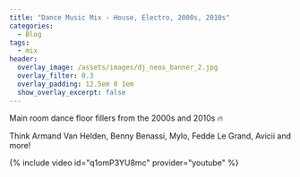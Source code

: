 ```yaml
---
title: "Dance Music Mix - House, Electro, 2000s, 2010s"
categories:
  - Blog
tags:
  - mix
header:
  overlay_image: /assets/images/dj_neos_banner_2.jpg
  overlay_filter: 0.3
  overlay_padding: 12.5em 0 1em
  show_overlay_excerpt: false
---
```


Main room dance floor fillers from the 2000s and 2010s 🔥

Think Armand Van Helden, Benny Benassi, Mylo, Fedde Le Grand, Avicii and more!

{% include video id="q1omP3YU8mc" provider="youtube" %}
